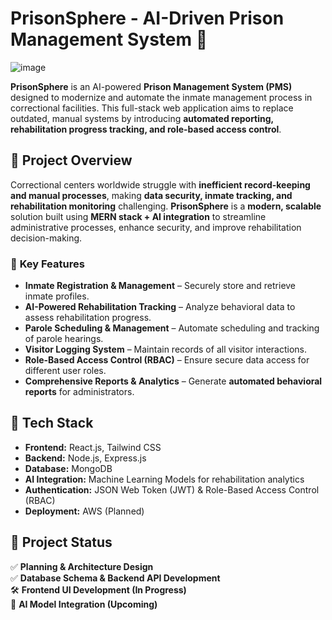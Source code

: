 # PrisonSphere - AI-Driven Prison Management System 🚀
![image](https://github.com/user-attachments/assets/1dc045de-216c-46d1-906b-f2f6df443549)

**PrisonSphere** is an AI-powered **Prison Management System (PMS)** designed to modernize and automate the inmate management process in correctional facilities. This full-stack web application aims to replace outdated, manual systems by introducing **automated reporting, rehabilitation progress tracking, and role-based access control**.

## 📌 Project Overview  
Correctional centers worldwide struggle with **inefficient record-keeping and manual processes**, making **data security, inmate tracking, and rehabilitation monitoring** challenging. **PrisonSphere** is a **modern, scalable** solution built using **MERN stack + AI integration** to streamline administrative processes, enhance security, and improve rehabilitation decision-making.

### 🎯 **Key Features**
- **Inmate Registration & Management** – Securely store and retrieve inmate profiles.
- **AI-Powered Rehabilitation Tracking** – Analyze behavioral data to assess rehabilitation progress.
- **Parole Scheduling & Management** – Automate scheduling and tracking of parole hearings.
- **Visitor Logging System** – Maintain records of all visitor interactions.
- **Role-Based Access Control (RBAC)** – Ensure secure data access for different user roles.
- **Comprehensive Reports & Analytics** – Generate **automated behavioral reports** for administrators.

## 🔧 **Tech Stack**
- **Frontend:** React.js, Tailwind CSS
- **Backend:** Node.js, Express.js
- **Database:** MongoDB
- **AI Integration:** Machine Learning Models for rehabilitation analytics
- **Authentication:** JSON Web Token (JWT) & Role-Based Access Control (RBAC)
- **Deployment:** AWS (Planned)

## 📌 **Project Status**
✅ **Planning & Architecture Design**  
✅ **Database Schema & Backend API Development**  
🛠 **Frontend UI Development (In Progress)**  
🚀 **AI Model Integration (Upcoming)**  
